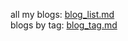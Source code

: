 all my blogs: [blog_list.md](https://mofree.github.io/blog_list.html)  
blogs by tag: [blog_tag.md](https://mofree.github.io/blog_tag.html)  
